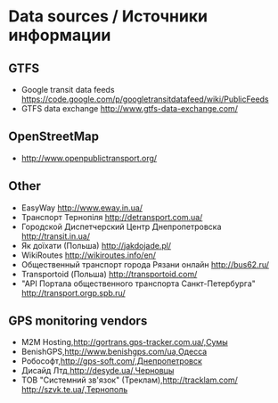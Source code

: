 Data sources / Источники информации
============

GTFS
----

* Google transit data feeds https://code.google.com/p/googletransitdatafeed/wiki/PublicFeeds
* GTFS data exchange http://www.gtfs-data-exchange.com/


OpenStreetMap
-------------

* http://www.openpublictransport.org/

Other
-----

* EasyWay http://www.eway.in.ua/
* Транспорт Тернопіля http://detransport.com.ua/
* Городской Диспетчерский Центр Днепропетровска http://transit.in.ua/
* Як доїхати (Польша) http://jakdojade.pl/
* WikiRoutes http://wikiroutes.info/en/
* Общественный транспорт города Рязани онлайн http://bus62.ru/
* Transportoid (Польша) http://transportoid.com/
* "API Портала общественного транспорта Санкт-Петербурга" http://transport.orgp.spb.ru/

GPS monitoring vendors
---

* M2M Hosting,http://gortrans.gps-tracker.com.ua/,Сумы
* BenishGPS,http://www.benishgps.com/ua,Одесса
* Робософт,http://gps-soft.com/,Днепропетровск
* Дисайд Лтд,http://desyde.ua/,Черновцы
* ТОВ "Системний зв'язок" (Треклам),http://tracklam.com/ http://szvk.te.ua/,Тернополь
